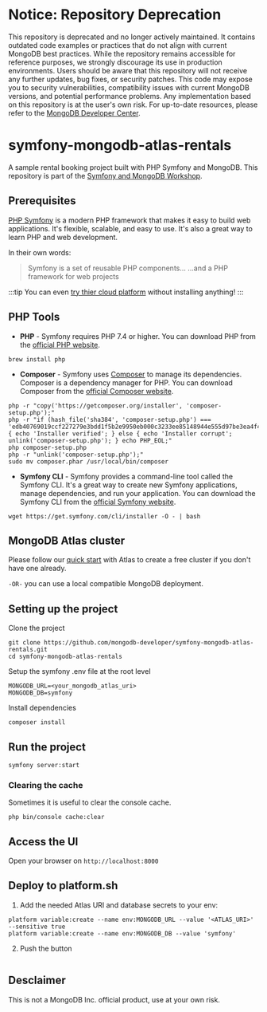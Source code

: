 # Notice: Repository Deprecation
This repository is deprecated and no longer actively maintained. It contains outdated code examples or practices that do not align with current MongoDB best practices. While the repository remains accessible for reference purposes, we strongly discourage its use in production environments.
Users should be aware that this repository will not receive any further updates, bug fixes, or security patches. This code may expose you to security vulnerabilities, compatibility issues with current MongoDB versions, and potential performance problems. Any implementation based on this repository is at the user's own risk.
For up-to-date resources, please refer to the [MongoDB Developer Center](https://mongodb.com/developer).

# symfony-mongodb-atlas-rentals

A sample rental booking project built with PHP Symfony and MongoDB. This repository is part of the [Symfony and MongoDB Workshop](https://mongodb-developer.github.io/symfony-mongodb-rental-workshop/).

## Prerequisites
[PHP Symfony](https://symfony.com/) is a modern PHP framework that makes it easy to build web applications. It's flexible, scalable, and easy to use. It's also a great way to learn PHP and web development.

In their own words:

>Symfony is a set of reusable PHP components... ...and a PHP framework for web projects

:::tip
You can even [try thier cloud platform](https://symfony.com/cloud/) without installing anything!
:::

## PHP Tools

- **PHP** - Symfony requires PHP 7.4 or higher. You can download PHP from the [official PHP website](https://www.php.net/downloads).
```
brew install php
```
- **Composer** - Symfony uses [Composer](https://getcomposer.org/) to manage its dependencies. Composer is a dependency manager for PHP. You can download Composer from the [official Composer website](https://getcomposer.org/download/).
```
php -r "copy('https://getcomposer.org/installer', 'composer-setup.php');"
php -r "if (hash_file('sha384', 'composer-setup.php') === 'edb40769019ccf227279e3bdd1f5b2e9950eb000c3233ee85148944e555d97be3ea4f40c3c2fe73b22f875385f6a5155') { echo 'Installer verified'; } else { echo 'Installer corrupt'; unlink('composer-setup.php'); } echo PHP_EOL;"
php composer-setup.php
php -r "unlink('composer-setup.php');"
sudo mv composer.phar /usr/local/bin/composer
```
- **Symfony CLI** - Symfony provides a command-line tool called the Symfony CLI. It's a great way to create new Symfony applications, manage dependencies, and run your application. You can download the Symfony CLI from the [official Symfony website](https://symfony.com/download).
```
wget https://get.symfony.com/cli/installer -O - | bash
```


## MongoDB Atlas cluster

Please follow our [quick start](https://www.mongodb.com/docs/atlas/getting-started/) with Atlas to create a free cluster if you don't have one already.

`-OR-` you can use a local compatible MongoDB deployment.

## Setting up the project

Clone the project
```
git clone https://github.com/mongodb-developer/symfony-mongodb-atlas-rentals.git
cd symfony-mongodb-atlas-rentals
```

Setup the symfony .env file at the root level
```
MONGODB_URL=<your_mongodb_atlas_uri>
MONGODB_DB=symfony
```


Install dependencies
```
composer install
```


## Run the project
```
symfony server:start
```

### Clearing the cache

Sometimes it is useful to clear the console cache.
```
php bin/console cache:clear
```

## Access the UI

Open your browser on `http://localhost:8000`

## Deploy to platform.sh

1. Add the needed Atlas URI and database secrets to your env:
```
platform variable:create --name env:MONGODB_URL --value '<ATLAS_URI>' --sensitive true
platform variable:create --name env:MONGODB_DB --value 'symfony'
```
2. Push the button

<a href="https://console.platform.sh/projects/create-project/?template=https://github.com/mongodb-developer/symfony-mongodb-atlas-rentals&utm_campaign=deploy_on_platform?utm_medium=button&utm_source=affiliate_links&utm_content=https://github.com/mongodb-developer/symfony-mongodb-atlas-rentals" target="_blank" title="Deploy with Platform.sh"><img src="https://platform.sh/images/deploy/deploy-button-lg-blue.svg" alt=""></a>

## Desclaimer 

This is not a MongoDB Inc. official product, use at your own risk.




